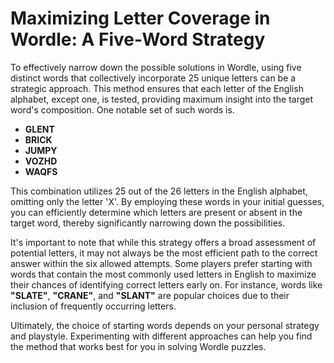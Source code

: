 # Maximizing Letter Coverage in Wordle: A Five-Word Strategy

To effectively narrow down the possible solutions in Wordle, using five distinct words that collectively incorporate 25 unique letters can be a strategic approach. 
This method ensures that each letter of the English alphabet, except one, is tested, providing maximum insight into the target word's composition. One notable set of such words is.

- **GLENT**
- **BRICK**
- **JUMPY**
- **VOZHD**
- **WAQFS**

This combination utilizes 25 out of the 26 letters in the English alphabet, omitting only the letter 'X'. By employing these words in your initial guesses, you can efficiently determine which letters are present or absent in the target word, thereby significantly narrowing down the possibilities.

It's important to note that while this strategy offers a broad assessment of potential letters, it may not always be the most efficient path to the correct answer within the six allowed attempts. Some players prefer starting with words that contain the most commonly used letters in English to maximize their chances of identifying correct letters early on. For instance, words like **"SLATE"**, **"CRANE"**, and **"SLANT"** are popular choices due to their inclusion of frequently occurring letters.

Ultimately, the choice of starting words depends on your personal strategy and playstyle. Experimenting with different approaches can help you find the method that works best for you in solving Wordle puzzles. 
